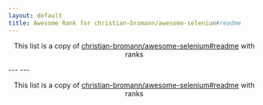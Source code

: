 ```yaml
---
layout: default
title: Awesome Rank for christian-bromann/awesome-selenium#readme
---
```


<p align="center">
	This list is a copy of <a href="https://github.com/christian-bromann/awesome-selenium#readme">christian-bromann/awesome-selenium#readme</a> with ranks
</p>
---
---
<p align="center">
	This list is a copy of <a href="https://github.com/christian-bromann/awesome-selenium#readme">christian-bromann/awesome-selenium#readme</a> with ranks
</p>
